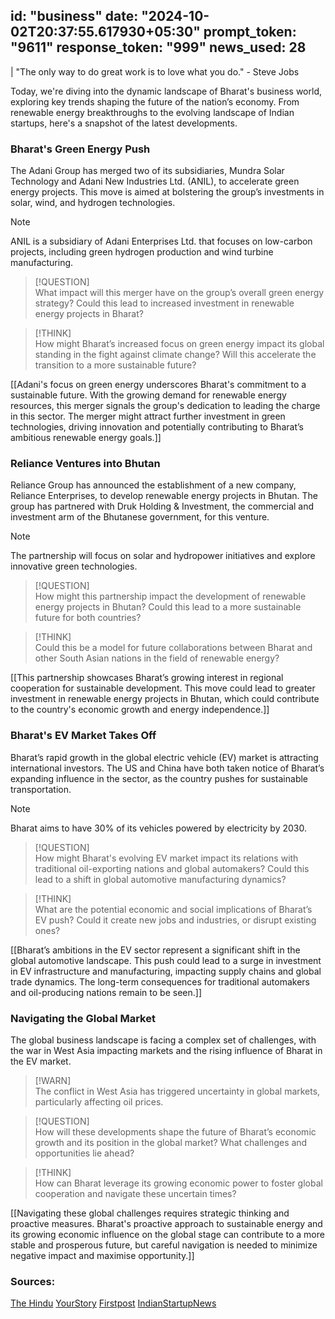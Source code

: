 
id: "business"
date: "2024-10-02T20:37:55.617930+05:30"
prompt_token: "9611"
response_token: "999"
news_used: 28
------
| "The only way to do great work is to love what you do." - Steve Jobs

Today, we're diving into the dynamic landscape of Bharat's business world, exploring key trends shaping the future of the nation’s economy. From renewable energy breakthroughs to the evolving landscape of Indian startups, here's a snapshot of the latest developments. 

### Bharat's Green Energy Push

The Adani Group has merged two of its subsidiaries, Mundra Solar Technology and Adani New Industries Ltd. (ANIL), to accelerate green energy projects. This move is aimed at bolstering the group’s investments in solar, wind, and hydrogen technologies. 

> [!NOTE]  
> ANIL is a subsidiary of Adani Enterprises Ltd. that focuses on low-carbon projects, including green hydrogen production and wind turbine manufacturing.

> [!QUESTION]  
> What impact will this merger have on the group’s overall green energy strategy? Could this lead to increased investment in renewable energy projects in Bharat?

> [!THINK]  
> How might Bharat’s increased focus on green energy impact its global standing in the fight against climate change? Will this accelerate the transition to a more sustainable future?

[[Adani's focus on green energy underscores Bharat's commitment to a sustainable future. With the growing demand for renewable energy resources, this merger signals the group's dedication to leading the charge in this sector. The merger might attract further investment in green technologies, driving innovation and potentially contributing to Bharat’s ambitious renewable energy goals.]]

### Reliance Ventures into Bhutan

Reliance Group has announced the establishment of a new company, Reliance Enterprises, to develop renewable energy projects in Bhutan. The group has partnered with Druk Holding & Investment, the commercial and investment arm of the Bhutanese government, for this venture. 

> [!NOTE]  
> The partnership will focus on solar and hydropower initiatives and explore innovative green technologies.

> [!QUESTION]  
> How might this partnership impact the development of renewable energy projects in Bhutan? Could this lead to a more sustainable future for both countries?

> [!THINK]  
> Could this be a model for future collaborations between Bharat and other South Asian nations in the field of renewable energy?

[[This partnership showcases Bharat’s growing interest in regional cooperation for sustainable development.  This move could lead to greater investment in renewable energy projects in Bhutan, which could contribute to the country's economic growth and energy independence.]]

### Bharat's EV Market Takes Off

Bharat’s rapid growth in the global electric vehicle (EV) market is attracting international investors. The US and China have both taken notice of Bharat’s expanding influence in the sector, as the country pushes for sustainable transportation. 

> [!NOTE]  
> Bharat aims to have 30% of its vehicles powered by electricity by 2030.

> [!QUESTION]  
> How might Bharat's evolving EV market impact its relations with traditional oil-exporting nations and global automakers? Could this lead to a shift in global automotive manufacturing dynamics?

> [!THINK]  
> What are the potential economic and social implications of Bharat’s EV push? Could it create new jobs and industries, or disrupt existing ones?

[[Bharat’s ambitions in the EV sector represent a significant shift in the global automotive landscape. This push could lead to a surge in investment in EV infrastructure and manufacturing, impacting supply chains and global trade dynamics. The long-term consequences for traditional automakers and oil-producing nations remain to be seen.]]

###  Navigating the Global Market

The global business landscape is facing a complex set of challenges, with the war in West Asia impacting markets and the rising influence of Bharat in the EV market.

> [!WARN]  
> The conflict in West Asia has triggered uncertainty in global markets, particularly affecting oil prices.

> [!QUESTION]  
> How will these developments shape the future of Bharat’s economic growth and its position in the global market? What challenges and opportunities lie ahead?

> [!THINK]  
> How can Bharat leverage its growing economic power to foster global cooperation and navigate these uncertain times?

[[Navigating these global challenges requires strategic thinking and proactive measures. Bharat's proactive approach to sustainable energy and its growing economic influence on the global stage can contribute to a more stable and prosperous future, but careful navigation is needed to minimize negative impact and maximise opportunity.]]

### Sources:

[The Hindu]((https://www.thehindu.com/))
[YourStory]((https://yourstory.com/))
[Firstpost]((https://www.firstpost.com/))
[IndianStartupNews]((https://indianstartupnews.com/))

